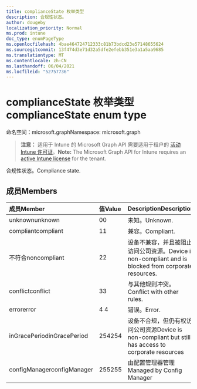 ```yaml
---
title: complianceState 枚举类型
description: 合规性状态。
author: dougeby
localization_priority: Normal
ms.prod: intune
doc_type: enumPageType
ms.openlocfilehash: 4bae464724712333c81b73bdcd23e57148655624
ms.sourcegitcommit: 13f474d3e71d32a5dfe2efebb351e3a1a5aa9685
ms.translationtype: MT
ms.contentlocale: zh-CN
ms.lasthandoff: 06/04/2021
ms.locfileid: "52757736"
---
```

# <a name="compliancestate-enum-type"></a><span data-ttu-id="b48bd-103">complianceState 枚举类型</span><span class="sxs-lookup"><span data-stu-id="b48bd-103">complianceState enum type</span></span>

<span data-ttu-id="b48bd-104">命名空间：microsoft.graph</span><span class="sxs-lookup"><span data-stu-id="b48bd-104">Namespace: microsoft.graph</span></span>

> <span data-ttu-id="b48bd-105">**注意：** 适用于 Intune 的 Microsoft Graph API 需要适用于租户的 [活动 Intune 许可证](https://go.microsoft.com/fwlink/?linkid=839381)。</span><span class="sxs-lookup"><span data-stu-id="b48bd-105">**Note:** The Microsoft Graph API for Intune requires an [active Intune license](https://go.microsoft.com/fwlink/?linkid=839381) for the tenant.</span></span>

<span data-ttu-id="b48bd-106">合规性状态。</span><span class="sxs-lookup"><span data-stu-id="b48bd-106">Compliance state.</span></span>

## <a name="members"></a><span data-ttu-id="b48bd-107">成员</span><span class="sxs-lookup"><span data-stu-id="b48bd-107">Members</span></span>
|<span data-ttu-id="b48bd-108">成员</span><span class="sxs-lookup"><span data-stu-id="b48bd-108">Member</span></span>|<span data-ttu-id="b48bd-109">值</span><span class="sxs-lookup"><span data-stu-id="b48bd-109">Value</span></span>|<span data-ttu-id="b48bd-110">Description</span><span class="sxs-lookup"><span data-stu-id="b48bd-110">Description</span></span>|
|:---|:---|:---|
|<span data-ttu-id="b48bd-111">unknown</span><span class="sxs-lookup"><span data-stu-id="b48bd-111">unknown</span></span>|<span data-ttu-id="b48bd-112">0</span><span class="sxs-lookup"><span data-stu-id="b48bd-112">0</span></span>|<span data-ttu-id="b48bd-113">未知。</span><span class="sxs-lookup"><span data-stu-id="b48bd-113">Unknown.</span></span>|
|<span data-ttu-id="b48bd-114">compliant</span><span class="sxs-lookup"><span data-stu-id="b48bd-114">compliant</span></span>|<span data-ttu-id="b48bd-115">1</span><span class="sxs-lookup"><span data-stu-id="b48bd-115">1</span></span>|<span data-ttu-id="b48bd-116">兼容。</span><span class="sxs-lookup"><span data-stu-id="b48bd-116">Compliant.</span></span>|
|<span data-ttu-id="b48bd-117">不符合</span><span class="sxs-lookup"><span data-stu-id="b48bd-117">noncompliant</span></span>|<span data-ttu-id="b48bd-118">2</span><span class="sxs-lookup"><span data-stu-id="b48bd-118">2</span></span>|<span data-ttu-id="b48bd-119">设备不兼容，并且被阻止访问公司资源。</span><span class="sxs-lookup"><span data-stu-id="b48bd-119">Device is non-compliant and is blocked from corporate resources.</span></span>|
|<span data-ttu-id="b48bd-120">conflict</span><span class="sxs-lookup"><span data-stu-id="b48bd-120">conflict</span></span>|<span data-ttu-id="b48bd-121">3</span><span class="sxs-lookup"><span data-stu-id="b48bd-121">3</span></span>|<span data-ttu-id="b48bd-122">与其他规则冲突。</span><span class="sxs-lookup"><span data-stu-id="b48bd-122">Conflict with other rules.</span></span>|
|<span data-ttu-id="b48bd-123">error</span><span class="sxs-lookup"><span data-stu-id="b48bd-123">error</span></span>|<span data-ttu-id="b48bd-124">4 </span><span class="sxs-lookup"><span data-stu-id="b48bd-124">4</span></span>|<span data-ttu-id="b48bd-125">错误。</span><span class="sxs-lookup"><span data-stu-id="b48bd-125">Error.</span></span>|
|<span data-ttu-id="b48bd-126">inGracePeriod</span><span class="sxs-lookup"><span data-stu-id="b48bd-126">inGracePeriod</span></span>|<span data-ttu-id="b48bd-127">254</span><span class="sxs-lookup"><span data-stu-id="b48bd-127">254</span></span>|<span data-ttu-id="b48bd-128">设备不合规，但仍有权访问公司资源</span><span class="sxs-lookup"><span data-stu-id="b48bd-128">Device is non-compliant but still has access to corporate resources</span></span>|
|<span data-ttu-id="b48bd-129">configManager</span><span class="sxs-lookup"><span data-stu-id="b48bd-129">configManager</span></span>|<span data-ttu-id="b48bd-130">255</span><span class="sxs-lookup"><span data-stu-id="b48bd-130">255</span></span>|<span data-ttu-id="b48bd-131">由配置管理器管理</span><span class="sxs-lookup"><span data-stu-id="b48bd-131">Managed by Config Manager</span></span>|




